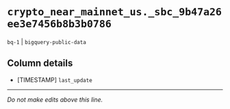 # `crypto_near_mainnet_us._sbc_9b47a26ee3e7456b8b3b0786`
`bq-1` | `bigquery-public-data`

## Column details
* [TIMESTAMP] `last_update`

-------------------------------------------------------------------------------
*Do not make edits above this line.*
